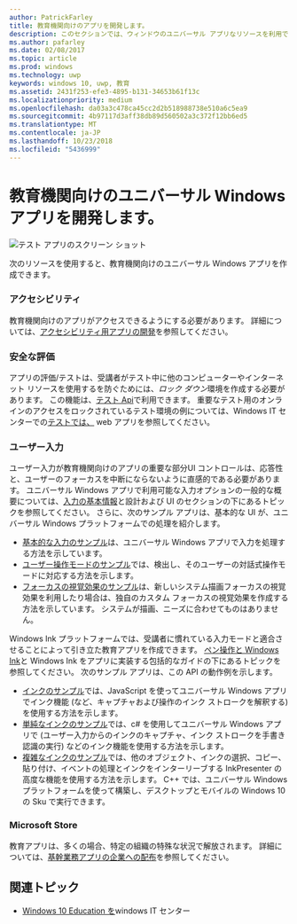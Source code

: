 ```yaml
---
author: PatrickFarley
title: 教育機関向けのアプリを開発します。
description: このセクションでは、ウィンドウのユニバーサル アプリなリソースを利用できるように、Windows 10 プラットフォームの教育アプリの作成について説明します。
ms.author: pafarley
ms.date: 02/08/2017
ms.topic: article
ms.prod: windows
ms.technology: uwp
keywords: windows 10, uwp, 教育
ms.assetid: 2431f253-efe3-4895-b131-34653b61f13c
ms.localizationpriority: medium
ms.openlocfilehash: da03a3c478ca45cc2d2b518988738e510a6c5ea9
ms.sourcegitcommit: 4b97117d3aff38db89d560502a3c372f12bb6ed5
ms.translationtype: MT
ms.contentlocale: ja-JP
ms.lasthandoff: 10/23/2018
ms.locfileid: "5436999"
---
```

# <a name="develop-universal-windows-apps-for-education"></a>教育機関向けのユニバーサル Windows アプリを開発します。
![テスト アプリのスクリーン ショット](images/take-a-test-screen-small.png)

次のリソースを使用すると、教育機関向けのユニバーサル Windows アプリを作成できます。

### <a name="accessibility"></a>アクセシビリティ
教育機関向けのアプリがアクセスできるようにする必要があります。 詳細については、[アクセシビリティ用アプリの開発](https://developer.microsoft.com/windows/accessible-apps)を参照してください。


### <a name="secure-assessments"></a>安全な評価
アプリの評価/テストは、受講者がテスト中に他のコンピューターやインターネット リソースを使用するを防ぐためには、*ロック ダウン*環境を作成する必要があります。 この機能は、[テスト Api](take-a-test-api.md)で利用できます。 重要なテスト用のオンラインのアクセスをロックされているテスト環境の例については、Windows IT センターでの[テストでは、](https://technet.microsoft.com/edu/windows/take-tests-in-windows-10) web アプリを参照してください。

### <a name="user-input"></a>ユーザー入力
ユーザー入力が教育機関向けのアプリの重要な部分UI コントロールは、応答性と、ユーザーのフォーカスを中断にならないように直感的である必要があります。 ユニバーサル Windows アプリで利用可能な入力オプションの一般的な概要については、[入力の基本情報](https://docs.microsoft.com/windows/uwp/design/input/input-primer)と設計および UI のセクションの下にあるトピックを参照してください。 さらに、次のサンプル アプリは、基本的な UI が、ユニバーサル Windows プラットフォームでの処理を紹介します。
- [基本的な入力のサンプル](https://github.com/Microsoft/Windows-universal-samples/tree/master/Samples/BasicInput)は、ユニバーサル Windows アプリで入力を処理する方法を示しています。
- [ユーザー操作モードのサンプル](https://github.com/Microsoft/Windows-universal-samples/tree/master/Samples/UserInteractionMode)では、検出し、そのユーザーの対話式操作モードに対応する方法を示します。
- [フォーカスの視覚効果のサンプル](https://github.com/Microsoft/Windows-universal-samples/tree/master/Samples/XamlFocusVisuals)は、新しいシステム描画フォーカスの視覚効果を利用したり場合は、独自のカスタム フォーカスの視覚効果を作成する方法を示しています。 システムが描画、ニーズに合わせてものはありません。

Windows Ink プラットフォームでは、受講者に慣れている入力モードと適合させることによって引き立た教育アプリを作成できます。 [ペン操作と Windows Ink](https://docs.microsoft.com/windows/uwp/design/input/pen-and-stylus-interactions)と Windows Ink をアプリに実装する包括的なガイドの下にあるトピックを参照してください。 次のサンプル アプリは、この API の動作例を示します。
- [インクのサンプル](https://github.com/Microsoft/Windows-universal-samples/tree/master/Samples/Ink)では、JavaScript を使ってユニバーサル Windows アプリでインク機能 (など、キャプチャおよび操作のインク ストロークを解釈する) を使用する方法を示します。
- [単純なインクのサンプル](https://github.com/Microsoft/Windows-universal-samples/tree/master/Samples/SimpleInk)では、c# を使用してユニバーサル Windows アプリで (ユーザー入力からのインクのキャプチャ、インク ストロークを手書き認識の実行) などのインク機能を使用する方法を示します。
- [複雑なインクのサンプル](https://github.com/Microsoft/Windows-universal-samples/tree/master/Samples/ComplexInk)では、他のオブジェクト、インクの選択、コピー、貼り付け、イベントの処理とインクをインターリーブする InkPresenter の高度な機能を使用する方法を示します。 C++ では、ユニバーサル Windows プラットフォームを使って構築し、デスクトップとモバイルの Windows 10 の Sku で実行できます。


### <a name="microsoft-store"></a>Microsoft Store
教育アプリは、多くの場合、特定の組織の特殊な状況で解放されます。 詳細については、[基幹業務アプリの企業への配布](https://msdn.microsoft.com/windows/uwp/publish/distribute-lob-apps-to-enterprises)を参照してください。

## <a name="related-topics"></a>関連トピック
- [Windows 10 Education を](https://technet.microsoft.com/edu/windows/index)windows IT センター
